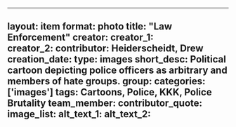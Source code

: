 
---
layout: item
format: photo
title: "Law Enforcement"
creator: 
    creator_1:  
    creator_2: 
contributor: Heiderscheidt, Drew
creation_date: 
type: images
short_desc: Political cartoon depicting police officers as arbitrary and members of hate groups. 
group: 
categories: ['images'] 
tags: Cartoons, Police, KKK, Police Brutality 
team_member: 
contributor_quote: 
image_list: 
alt_text_1: 
alt_text_2: 
---